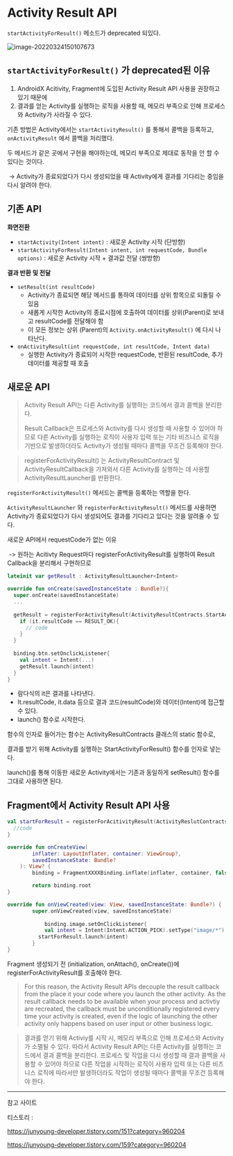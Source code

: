 # Activity Result API



`startActivityForResult()` 메소드가 deprecated 되있다.

![image-20220324150107673](https://tva1.sinaimg.cn/large/e6c9d24egy1h0kxoggshpj21560dwgo3.jpg)



## `startActivityForResult()` 가 deprecated된 이유

1. AndroidX Acitivity, Fragment에 도입된 Activity Result API 사용을 권장하고 있기 때문에
2. 결과를 얻는 Activity를 실행하는 로직을 사용할 때, 메모리 부족으로 인해 프로세스와 Activity가 사라질 수 있다.



기존 방법은 Activity에서는 `startActivityResult()` 를 통해서 콜백을 등록하고, `onActivityResult` 에서 콜백을 처리했다.

두 메서드가 같은 곳에서 구현을 해야하는데, 메모리 부족으로 제대로 동작을 안 할 수 있다는 것이다.

​	-> Activity가 종료되었다가 다시 생성되었을 때 Activity에게 결과를 기다리는 중임을 다시 알려야 한다.



## 기존 API

**화면전환**

- `startActivity(Intent intent)` : 새로운 Activity 시작 (단방향)
- `startActivityForResult(Intent intent, int requestCode, Bundle options)` : 새로운 Activity 시작 + 결과값 전달 (쌍방향)



**결과 반환 및 전달**

- `setResult(int resultCode)`
  - Activity가 종료되면 해당 메서드를 통하여 데이터를 상위 항목으로 되돌릴 수 있음
  - 새롭게 시작한 Activity의 종료시점에 호출하여 데이터를 상위(Parent)로 보내고 resultCode를 전달해야 함
  - 이 모든 정보는 상위 (Parent)의 `Activity.onActivityResult()` 에 다시 나타난다.
- `onActivityResult(int requestCode, int resultCode, Intent data)`
  - 실행한 Activity가 종료되어 시작한 requestCode, 반환된 resultCode, 추가 데이터를 제공할 때 호출



## 새로운 API

> Activity Result API는 다른 Activity를 실행하는 코드에서 결과 콜백을 분리한다.
>
> Result Callback은 프로세스와 Activity를 다시 생성할 때 사용할 수 있어야 하므로 다른 Activity를 실행하는 로직이 사용자 입력 또는 기타 비즈니스 로직을 기반으로 발생하더라도 Activity가 생성될 때마다 콜백을 무조건 등록해야 한다.



> registerForActivityResult() 는 ActivityResultContract 및 ActivityResultCallback을 가져와서 다른 Activity를 실행하는 데 사용할 ActivityResultLauncher를 반환한다.

`registerForActivityResult()` 메서드는 콜백을 등록하는 역할을 한다.

`ActivityResultLauncher` 와 `registerForActivityResult()` 메서드를 사용하면 Activity가 종료되었다가 다시 생성되어도 결과를 기다리고 있다는 것을 알려줄 수 있다.



새로운 API에서 requestCode가 없는 이유

​	-> 원하는 Acitivty Request마다 registerForActivityResult를 실행하여 Result Callback을 분리해서 구현하므로



```kotlin
lateinit var getResult : ActivityResultLauncher<Intent>

override fun onCreate(savedInstanceState : Bundle?){
  super.onCreate(savedInstanceState)
  ...
  
  getResult = registerForActivityResult(ActivityResultContracts.StartActivityForResult()){
    if (it.resultCode == RESULT_OK){
      // code
    }
  }
  
  binding.btn.setOnclickListener{
    val intent = Intent(...)
    getResult.launch(intent)
  }
}
```

- 람다식의 it은 결과를 나타낸다.
- It.resultCode, it.data 등으로 결과 코드(resultCode)와 데이터(Intent)에 접근할 수 있다.
- launch() 함수로 시작한다.

함수의 인자로 들어가는 함수는 ActivityResultContracts 클래스의 static 함수로,

결과를 받기 위해 Activity를 실행하는 StartActivityForResult() 함수를 인자로 넣는다.



launch()를 통해 이동한 새로운 Activity에서는 기존과 동일하게 setResult() 함수를 그대로 사용하면 된다.



## Fragment에서 Activity Result API 사용



```kotlin
val startForResult = registerForAcitivityResult(ActivityReslutContracts.StartActivityForResult()){
  //code
}

override fun onCreateView(
        inflater: LayoutInflater, container: ViewGroup?,
        savedInstanceState: Bundle?
    ): View? {
        binding = FragmentXXXXBinding.inflate(inflater, container, false)

        return binding.root
}

override fun onViewCreated(view: View, savedInstanceState: Bundle?) {
        super.onViewCreated(view, savedInstanceState)
				
  			binding.image.setOnClickListener{
         	val intent = Intent(Intent.ACTION_PICK).setType("image/*")
          startForResult.launch(intent)
        }
}
```

Fragment 생성되기 전 (initialization, onAttach(), onCreate())에 registerForActivityResult를 호출해야 한다.

> For this reason, the Activity Result APIs decouple the result callback from the place it your code where you launch the other activity. As the result callback needs to be available when your process and activtiy are recreated, the callback must be unconditionally registered every time your activity is created, even if the logic of launching the other activity only happens based on user input or other business logic.

> 결과를 얻기 위해 Activiy를 시작 시, 메모리 부족으로 인해 프로세스와 Activity가 소멸될 수 있다. 따라서 Activity Result API는 다른 Activity를 실행하는 코드에서 결과 콜백을 분리한다. 프로세스 및 작업을 다시 생성할 때 결과 콜백을 사용할 수 있어야 하므로 다른 작업을 시작하는 로직이 사용자 입력 또는 다른 비즈니스 로직에 따라서만 발생하더라도 작업이 생성될 때마다 콜백을 무조건 등록해야 한다.



---

참고 사이트

티스토리 : 

https://junyoung-developer.tistory.com/151?category=960204

https://junyoung-developer.tistory.com/159?category=960204